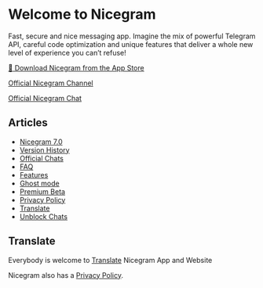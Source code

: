 # Welcome to Nicegram

Fast, secure and nice messaging app. Imagine the mix of powerful Telegram API, careful code optimization and unique features that deliver a whole new level of experience you can’t refuse!


[📱 Download Nicegram from the App Store](https://itunes.apple.com/app/id1457369322)

[Official Nicegram Channel](https://t.me/nicegramapp)

[Official Nicegram Chat](https://t.me/nicegramchat)


## Articles
* [Nicegram 7.0](/7.0)
* [Version History](/changelog)
* [Official Chats](/chats)
* [FAQ](/faq)
* [Features](/features)
* [Ghost mode](/ghost)
* [Premium Beta](/premium/beta)
* [Privacy Policy](privacy-policy.md)
* [Translate](/translate)
* [Unblock Chats](/unblock)

## Translate
Everybody is welcome to [Translate](/translate) Nicegram App and Website


Nicegram also has a [Privacy Policy](../privacy-policy.md).
